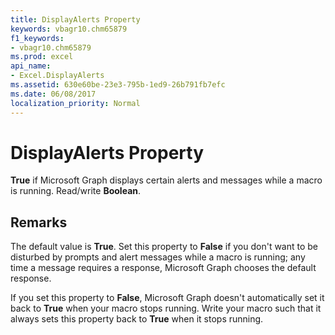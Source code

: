 ```yaml
---
title: DisplayAlerts Property
keywords: vbagr10.chm65879
f1_keywords:
- vbagr10.chm65879
ms.prod: excel
api_name:
- Excel.DisplayAlerts
ms.assetid: 630e60be-23e3-795b-1ed9-26b791fb7efc
ms.date: 06/08/2017
localization_priority: Normal
---
```



# DisplayAlerts Property

 **True** if Microsoft Graph displays certain alerts and messages while a macro is running. Read/write **Boolean**.


## Remarks

The default value is  **True**. Set this property to  **False** if you don't want to be disturbed by prompts and alert messages while a macro is running; any time a message requires a response, Microsoft Graph chooses the default response.

If you set this property to  **False**, Microsoft Graph doesn't automatically set it back to  **True** when your macro stops running. Write your macro such that it always sets this property back to **True** when it stops running.


